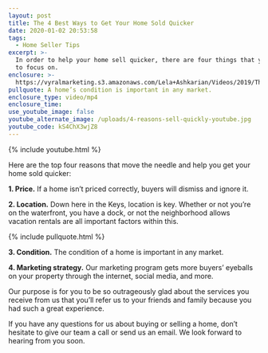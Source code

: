```yaml
---
layout: post
title: The 4 Best Ways to Get Your Home Sold Quicker
date: 2020-01-02 20:53:58
tags:
  - Home Seller Tips
excerpt: >-
  In order to help your home sell quicker, there are four things that you need
  to focus on.
enclosure: >-
  https://vyralmarketing.s3.amazonaws.com/Lela+Ashkarian/Videos/2019/The+4+Best+Ways+to+Get+Your+Home+Sold+Quicker.mp4
pullquote: A home’s condition is important in any market.
enclosure_type: video/mp4
enclosure_time:
use_youtube_image: false
youtube_alternate_image: /uploads/4-reasons-sell-quickly-youtube.jpg
youtube_code: kS4ChX3wjZ8
---
```


{% include youtube.html %}

Here are the top four reasons that move the needle and help you get your home sold quicker:

**1\. Price.** If a home isn’t priced correctly, buyers will dismiss and ignore it.

**2\. Location.** Down here in the Keys, location is key. Whether or not you’re on the waterfront, you have a dock, or not the neighborhood allows vacation rentals are all important factors within this.

{% include pullquote.html %}

**3\. Condition.** The condition of a home is important in any market.&nbsp;

**4\. Marketing strategy.** Our marketing program gets more buyers’ eyeballs on your property through the internet, social media, and more.

Our purpose is for you to be so outrageously glad about the services you receive from us that you’ll refer us to your friends and family because you had such a great experience.

If you have any questions for us about buying or selling a home, don’t hesitate to give our team a call or send us an email. We look forward to hearing from you soon.